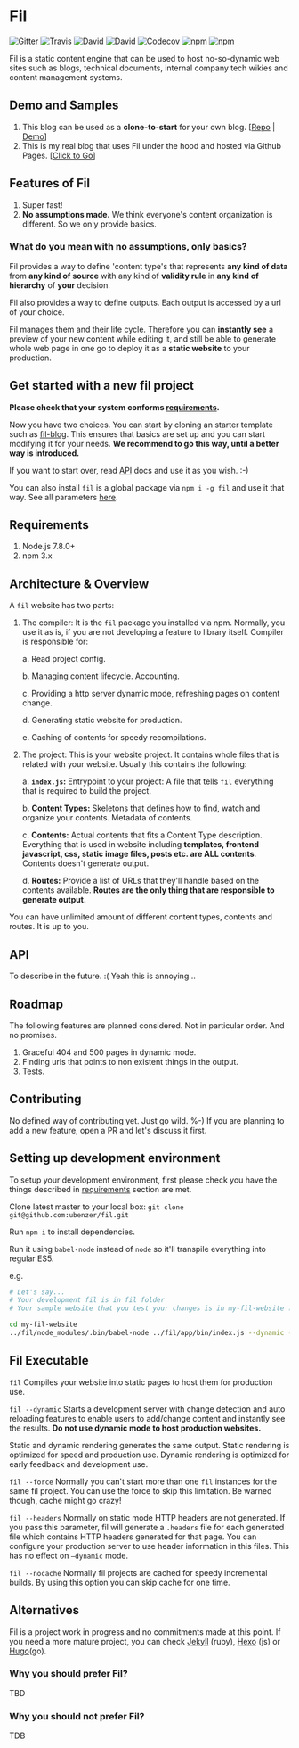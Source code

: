 # Fil

[![Gitter](https://img.shields.io/gitter/room/ubenzer/fil.svg?maxAge=2592000&style=flat-square)](https://gitter.im/ubenzer/fil) [![Travis](https://img.shields.io/travis/ubenzer/fil.svg?maxAge=3600&style=flat-square)](https://travis-ci.org/ubenzer/fil)
[![David](https://img.shields.io/david/ubenzer/fil.svg?maxAge=3600&style=flat-square)](https://david-dm.org/ubenzer/fil)
[![David](https://img.shields.io/david/dev/ubenzer/fil.svg?maxAge=3600&style=flat-square)](https://david-dm.org/ubenzer/fil#info=devDependencies)
[![Codecov](https://img.shields.io/codecov/c/github/ubenzer/fil.svg?maxAge=3600&style=flat-square)](https://codecov.io/gh/ubenzer/fil)
[![npm](https://img.shields.io/npm/v/fil.svg?maxAge=3600&style=flat-square)](https://www.npmjs.com/package/fil)
[![npm](https://img.shields.io/npm/dt/fil.svg?maxAge=3600&style=flat-square)](https://www.npmjs.com/package/fil)

Fil is a static content engine that can be used to host no-so-dynamic web sites such as blogs, technical documents,
internal company tech wikies and content management systems.

## Demo and Samples

1. This blog can be used as a **clone-to-start** for your own blog. [[Repo](https://github.com/ubenzer/fil-blog) | [Demo](https://fil.ubenzer.com/)]
2. This is my real blog that uses Fil under the hood and hosted via Github Pages. [[Click to Go](https://ubenzer.com/)]

## Features of Fil

1. Super fast!
2. **No assumptions made.** We think everyone's content organization is different. So we only provide basics.

### What do you mean with no assumptions, only basics?
Fil provides a way to define 'content type's that represents **any kind of data** from **any kind of source** with any kind of **validity rule** in **any kind of hierarchy** of __your__ decision.

Fil also provides a way to define outputs. Each output is accessed by a url of your choice.

Fil manages them and their life cycle. Therefore you can **instantly see** a preview of your new content while editing it, and still be able to generate whole web page in one go to deploy it as a **static website** to your production.

## Get started with a new fil project
**Please check that your system conforms [requirements](#requirements).**

Now you have two choices. You can start by cloning an starter template such as [fil-blog](https://github.com/ubenzer/fil-blog). This ensures that basics are set up and you can start modifying it for your needs. **We recommend to go this way, until a better way is introduced.**

If you want to start over, read [API](#api) docs and use it as you wish. :-)

You can also install `fil` is a global package via `npm i -g fil` and use it that way. See all parameters [here](#fil-executable).

## Requirements
1. Node.js 7.8.0+
2. npm 3.x

## Architecture & Overview
A `fil` website has two parts:

1. The compiler: It is the `fil` package you installed via npm. Normally, you use it as is, if you are not developing a feature to library itself. Compiler is responsible for:

      a. Read project config.

      b. Managing content lifecycle. Accounting.

      c. Providing a http server dynamic mode, refreshing pages on content change.

      d. Generating static website for production.

      e. Caching of contents for speedy recompilations.

2. The project: This is your website project. It contains whole files that is related with your website. Usually this contains the following:

    a. **`index.js`:** Entrypoint to your project: A file that tells `fil` everything that is required to build the project.

    b. **Content Types:** Skeletons that defines how to find, watch and organize your contents. Metadata of contents.

    c. **Contents:** Actual contents that fits a Content Type description. Everything that is used in website including **templates, frontend javascript, css, static image files, posts etc. are ALL contents**. Contents doesn't generate output.

    d. **Routes:** Provide a list of URLs that they'll handle based on the contents available. **Routes are the only thing that are responsible to generate output.**

You can have unlimited amount of different content types, contents and routes. It is up to you.

## API
To describe in the future. :( Yeah this is annoying...

## Roadmap
The following features are planned considered. Not in particular order. And no promises.
1. Graceful 404 and 500 pages in dynamic mode.
2. Finding urls that points to non existent things in the output.
3. Tests.

## Contributing
No defined way of contributing yet. Just go wild. %-) If you are planning to add a new feature, open a PR and let's discuss it first.

## Setting up development environment
To setup your development environment, first please check you have the things described in [requirements](#requirements) section are met.

Clone latest master to your local box:
`git clone git@github.com:ubenzer/fil.git`

Run `npm i` to install dependencies.

Run it using `babel-node` instead of `node` so it'll transpile everything into regular ES5.

e.g.

```sh
# Let's say...
# Your development fil is in fil folder
# Your sample website that you test your changes is in my-fil-website folder

cd my-fil-website
../fil/node_modules/.bin/babel-node ../fil/app/bin/index.js --dynamic --nocache --force
```

## Fil Executable

`fil` Compiles your website into static pages to host them for production use. 

`fil --dynamic` Starts a development server with change detection and auto reloading features to enable users to add/change content and instantly see the results. **Do not use dynamic mode to host production websites.**

Static and dynamic rendering generates the same output. Static rendering is optimized for speed and production use. Dynamic rendering is optimized for early feedback and development use.

`fil --force` Normally you can't start more than one `fil` instances for the same fil project. You can use the force to skip this limitation. Be warned though, cache might go crazy!

`fil --headers` Normally on static mode HTTP headers are not generated. If you pass this parameter, fil will generate a `.headers` file for each generated file which contains HTTP headers generated for that page. You can configure your production server to use header information in this files. This has no effect on `—dynamic` mode.

`fil --nocache` Normally fil projects are cached for speedy incremental builds. By using this option you can skip cache for one time.

## Alternatives

Fil is a project work in progress and no commitments made at this point. If you need a more mature project, you can check [Jekyll](https://jekyllrb.com/) (ruby), [Hexo](https://hexo.io) (js) or [Hugo](https://gohugo.io/)(go).

### Why you should prefer Fil?

TBD

### Why you should not prefer Fil?

TDB